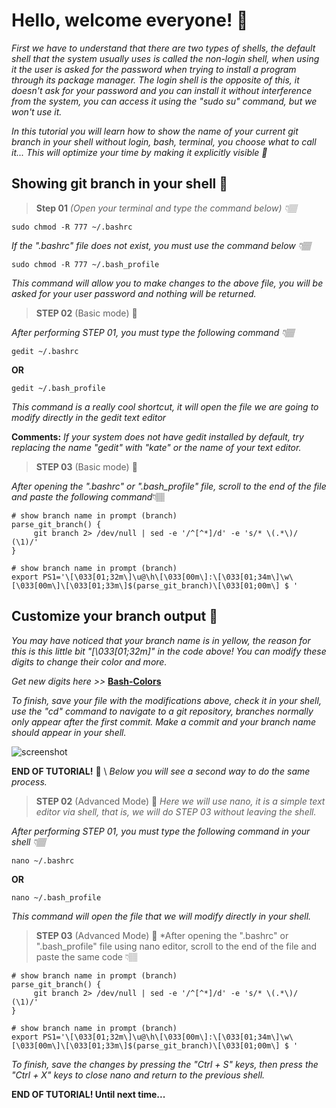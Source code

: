 # Hello, welcome everyone! 👋

*First we have to understand that there are two types of shells, the default shell that the system usually uses is called the non-login shell, when using it the user is asked for the password when trying to install a program through its package manager. The login shell is the opposite of this, it doesn't ask for your password and you can install it without interference from the system, you can access it using the "sudo su" command, but we won't use it.*

*In this tutorial you will learn how to show the name of your current git branch in your shell without login, bash, terminal, you choose what to call it... This will optimize your time by making it explicitly visible 🤩*

## Showing git branch in your shell 🐙
>**Step 01** *(Open your terminal and type the command below) 👇🏽*

`sudo chmod -R 777 ~/.bashrc`

*If the ".bashrc" file does not exist, you must use the command below 👇🏽*

`sudo chmod -R 777 ~/.bash_profile`

*This command will allow you to make changes to the above file, you will be asked for your user password and nothing will be returned.*

>**STEP 02** (Basic mode) 🌲

*After performing STEP 01, you must type the following command 👇🏽*

`gedit ~/.bashrc`

**OR**

`gedit ~/.bash_profile`

*This command is a really cool shortcut, it will open the file we are going to modify directly in the gedit text editor*

**Comments:**
*If your system does not have gedit installed by default, try replacing the name "gedit" with "kate" or the name of your text editor.*

> **STEP 03** (Basic mode) 🌲

*After opening the ".bashrc" or ".bash_profile" file, scroll to the end of the file and paste the following command*👇🏽

```
# show branch name in prompt (branch)
parse_git_branch() {
     git branch 2> /dev/null | sed -e '/^[^*]/d' -e 's/* \(.*\)/ (\1)/'
}

# show branch name in prompt (branch)
export PS1='\[\033[01;32m\]\u@\h\[\033[00m\]:\[\033[01;34m\]\w\[\033[00m\]\[\033[01;33m\]$(parse_git_branch)\[\033[01;00m\] $ '
```
## Customize your branch output 🎨
*You may have noticed that your branch name is in yellow, the reason for this is this little bit "[\033[01;32m\]" in the code above! You can modify these digits to change their color and more.*

*Get new digits here >>* [**Bash-Colors**](https://gist.github.com/JBlond/2fea43a3049b38287e5e9cefc87b2124)

*To finish, save your file with the modifications above, check it in your shell, use the "cd" command to navigate to a git repository, branches normally only appear after the first commit. Make a commit and your branch name should appear in your shell.*

![screenshot](https://github.com/genilsonbick/genilsonbick-Show-git-branch-in-Ubuntu-bash/assets/104036619/6f32e648-a907-477e-be57-8d58575d1fd1)



**END OF TUTORIAL!** 🥳 \ *Below you will see a second way to do the same process.*

> **STEP 02** (Advanced Mode) 🌵
*Here we will use nano, it is a simple text editor via shell, that is, we will do STEP 03 without leaving the shell.*

*After performing STEP 01, you must type the following command in your shell 👇🏽*

`nano ~/.bashrc`

**OR**

`nano ~/.bash_profile`

*This command will open the file that we will modify directly in your shell.*

> **STEP 03** (Advanced Mode) 🌲
*After opening the ".bashrc" or ".bash_profile" file using nano editor, scroll to the end of the file and paste the same code 👇🏽

```
# show branch name in prompt (branch)
parse_git_branch() {
     git branch 2> /dev/null | sed -e '/^[^*]/d' -e 's/* \(.*\)/ (\1)/'
}

# show branch name in prompt (branch)
export PS1='\[\033[01;32m\]\u@\h\[\033[00m\]:\[\033[01;34m\]\w\[\033[00m\]\[\033[01;33m\]$(parse_git_branch)\[\033[01;00m\] $ '
```

*To finish, save the changes by pressing the "Ctrl + S" keys, then press the "Ctrl + X" keys to close nano and return to the previous shell.*

**END OF TUTORIAL! Until next time...**
